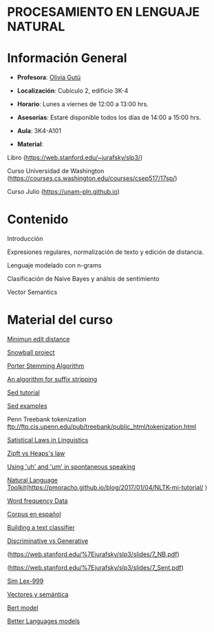 # PROCESAMIENTO EN LENGUAJE NATURAL

# Información General

- **Profesora**: [Olivia Gutú](https://github.com/oliviagutu)

- **Localización**: Cubículo 2, edificio 3K-4

- **Horario**: Lunes a viernes de 12:00 a 13:00 hrs.

- **Asesorías**: Estaré disponible todos los días de 14:00 a 15:00 hrs. 

- **Aula**: 3K4-A101

- **Material**: 
   
Libro (https://web.stanford.edu/~jurafsky/slp3/)

Curso Universidad de Washington (https://courses.cs.washington.edu/courses/csep517/17sp/)

Curso Julio (https://unam-pln.github.io)


# Contenido

Introducción

Expresiones regulares, normalización de texto y edición de distancia.

Lenguaje modelado con n-grams

Clasificación de Naive Bayes y análsis de sentimiento 

Vector Semantics

# Material del curso

[Minimun edit distance](https://eclass.uoa.gr/modules/document/file.php/D464/Σημειώσεις-Αρθρα/1.JonesPevz-ch6dynprogBio.pdf)

[Snowball project](http://snowballstem.org)

[Porter Stemming Algorithm](https://tartarus.org/martin/PorterStemmer/)

[An algorithm for suffix stripping](https://www.cs.toronto.edu/~frank/csc2501/Readings/R2_Porter/Porter-1980.pdf)

[Sed tutorial](http://www.grymoire.com/Unix/Sed.html)

[Sed examples](http://sed.sourceforge.net/sed1line.txt)

Penn Treebank tokenization ftp://ftp.cis.upenn.edu/pub/treebank/public_html/tokenization.html

[Satistical Laws in Linguistics](https://arxiv.org/pdf/1502.03296.pdf)

[Zipft vs Heaps's law](http://boytsov.info/pubs/heaps2zipf.pdf)

[Using 'uh' and 'um' in spontaneous speaking](http://www.columbia.edu/~rmk7/HC/HC_Readings/Clark_Fox.pdf)

[Natural Language Toolkit](https://www.nltk.org)(https://pmoracho.github.io/blog/2017/01/04/NLTK-mi-tutorial/
)

[Word frequency Data](https://www.wordfrequency.info)

[Corpus en español](http://www.corpusdelespanol.org/compare_corpes.asp)

[Building a text classifier](https://www.thinkful.com/projects/building-a-text-classifier-using-naive-bayes-499/)

[Discriminative vs Generative](http://papers.nips.cc/paper/2020-on-discriminative-vs-generative-classifiers-a-comparison-of-logistic-regression-and-naive-bayes.pdf)

(https://web.stanford.edu/%7Ejurafsky/slp3/slides/7_NB.pdf)

(https://web.stanford.edu/%7Ejurafsky/slp3/slides/7_Sent.pdf)

[Sim Lex-999](https://fh295.github.io/simlex.html)

[Vectores y semántica](CHARLAFINAL.pdf)

[Bert model](https://arxiv.org/pdf/1810.04805.pdf)

[Better Languages models](https://openai.com/blog/better-language-models/)
